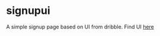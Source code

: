 # signupui

A simple signup page based on UI from dribble. Find UI [here](https://dribbble.com/shots/10249486-Daily-UI-001-Sign-Up)
